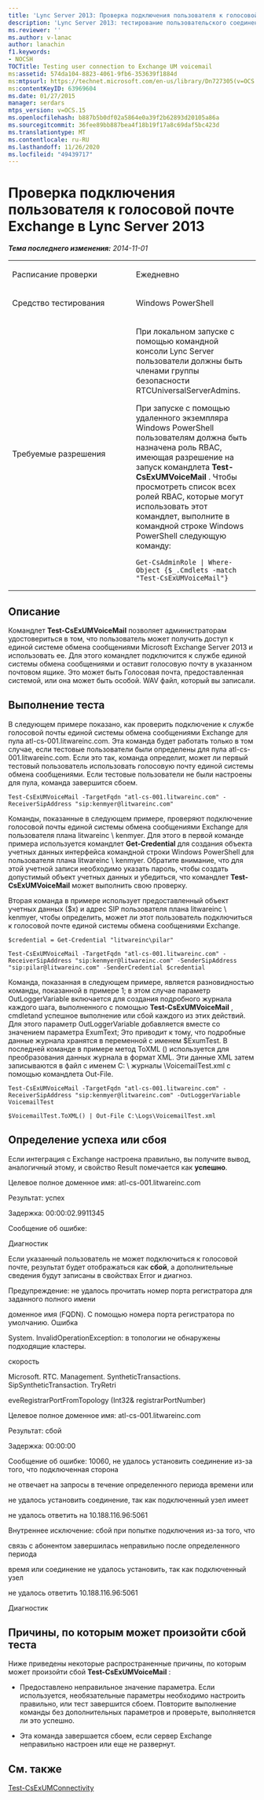 ```yaml
---
title: 'Lync Server 2013: Проверка подключения пользователя к голосовой почте Exchange для обмена СООБЩЕНИЯми'
description: 'Lync Server 2013: тестирование пользовательского соединения с голосовой почтой Exchange UM.'
ms.reviewer: ''
ms.author: v-lanac
author: lanachin
f1.keywords:
- NOCSH
TOCTitle: Testing user connection to Exchange UM voicemail
ms:assetid: 574da104-8823-4061-9fb6-353639f1884d
ms:mtpsurl: https://technet.microsoft.com/en-us/library/Dn727305(v=OCS.15)
ms:contentKeyID: 63969604
ms.date: 01/27/2015
manager: serdars
mtps_version: v=OCS.15
ms.openlocfilehash: b887b5b0df02a5864e0a39f2b62893d20105a86a
ms.sourcegitcommit: 36fee89bb887bea4f18b19f17a8c69daf5bc423d
ms.translationtype: MT
ms.contentlocale: ru-RU
ms.lasthandoff: 11/26/2020
ms.locfileid: "49439717"
---
```

# <a name="testing-user-connection-to-exchange-um-voicemail-in-lync-server-2013"></a>Проверка подключения пользователя к голосовой почте Exchange в Lync Server 2013

<div data-xmlns="http://www.w3.org/1999/xhtml">

<div class="topic" data-xmlns="http://www.w3.org/1999/xhtml" data-msxsl="urn:schemas-microsoft-com:xslt" data-cs="https://msdn.microsoft.com/">

<div data-asp="https://msdn2.microsoft.com/asp">



</div>

<div id="mainSection">

<div id="mainBody">

<span> </span>

_**Тема последнего изменения:** 2014-11-01_


<table>
<colgroup>
<col style="width: 50%" />
<col style="width: 50%" />
</colgroup>
<tbody>
<tr class="odd">
<td><p>Расписание проверки</p></td>
<td><p>Ежедневно</p></td>
</tr>
<tr class="even">
<td><p>Средство тестирования</p></td>
<td><p>Windows PowerShell</p></td>
</tr>
<tr class="odd">
<td><p>Требуемые разрешения</p></td>
<td><p>При локальном запуске с помощью командной консоли Lync Server пользователи должны быть членами группы безопасности RTCUniversalServerAdmins.</p>
<p>При запуске с помощью удаленного экземпляра Windows PowerShell пользователям должна быть назначена роль RBAC, имеющая разрешение на запуск командлета <strong>Test-CsExUMVoiceMail</strong> . Чтобы просмотреть список всех ролей RBAC, которые могут использовать этот командлет, выполните в командной строке Windows PowerShell следующую команду:</p>
<pre><code>Get-CsAdminRole | Where-Object {$_.Cmdlets -match &quot;Test-CsExUMVoiceMail&quot;}</code></pre></td>
</tr>
</tbody>
</table>


<div>

## <a name="description"></a>Описание

Командлет **Test-CsExUMVoiceMail** позволяет администраторам удостовериться в том, что пользователь может получить доступ к единой системе обмена сообщениями Microsoft Exchange Server 2013 и использовать ее. Для этого командлет подключится к службе единой системы обмена сообщениями и оставит голосовую почту в указанном почтовом ящике. Это может быть Голосовая почта, предоставленная системой, или она может быть особой. WAV файл, который вы записали.

</div>

<div>

## <a name="running-the-test"></a>Выполнение теста

В следующем примере показано, как проверить подключение к службе голосовой почты единой системы обмена сообщениями Exchange для пула atl-cs-001.litwareinc.com. Эта команда будет работать только в том случае, если тестовые пользователи были определены для пула atl-cs-001.litwareinc.com. Если это так, команда определит, может ли первый тестовый пользователь использовать голосовую почту единой системы обмена сообщениями. Если тестовые пользователи не были настроены для пула, команда завершится сбоем.

    Test-CsExUMVoiceMail -TargetFqdn "atl-cs-001.litwareinc.com" -ReceiverSipAddress "sip:kenmyer@litwareinc.com" 

Команды, показанные в следующем примере, проверяют подключение голосовой почты единой системы обмена сообщениями Exchange для пользователя плана litwareinc \\ kenmyer. Для этого в первой команде примера используется командлет **Get-Credential** для создания объекта учетных данных интерфейса командной строки Windows PowerShell для пользователя плана litwareinc \\ kenmyer. Обратите внимание, что для этой учетной записи необходимо указать пароль, чтобы создать допустимый объект учетных данных и убедиться, что командлет **Test-CsExUMVoiceMail** может выполнить свою проверку.

Вторая команда в примере использует предоставленный объект учетных данных ($x) и адрес SIP пользователя плана litwareinc \\ kenmyer, чтобы определить, может ли этот пользователь подключиться к голосовой почте единой системы обмена сообщениями Exchange.

    $credential = Get-Credential "litwareinc\pilar" 
    
    Test-CsExUMVoiceMail -TargetFqdn "atl-cs-001.litwareinc.com" -ReceiverSipAddress "sip:kenmyer@litwareinc.com" -SenderSipAddress "sip:pilar@litwareinc.com" -SenderCredential $credential 

Команда, показанная в следующем примере, является разновидностью команды, показанной в примере 1; в этом случае параметр OutLoggerVariable включается для создания подробного журнала каждого шага, выполненного с помощью **Test-CsExUMVoiceMail** , cmdletand успешное выполнение или сбой каждого из этих действий. Для этого параметр OutLoggerVariable добавляется вместе со значением параметра ExumText; Это приводит к тому, что подробные данные журнала хранятся в переменной с именем $ExumTest. В последней команде в примере метод ToXML () используется для преобразования данных журнала в формат XML. Эти данные XML затем записываются в файл с именем C: \\ журналы \\VoicemailTest.xml с помощью командлета Out-File.

    Test-CsExUMVoiceMail -TargetFqdn "atl-cs-001.litwareinc.com" -ReceiverSipAddress "sip:kenmyer@litwareinc.com" -OutLoggerVariable VoicemailTest 
     
    $VoicemailTest.ToXML() | Out-File C:\Logs\VoicemailTest.xml

</div>

<div>

## <a name="determining-success-or-failure"></a>Определение успеха или сбоя

Если интеграция с Exchange настроена правильно, вы получите вывод, аналогичный этому, и свойство Result помечается как **успешно**.

Целевое полное доменное имя: atl-cs-001.litwareinc.com

Результат: успех

Задержка: 00:00:02.9911345

Сообщение об ошибке:

Диагностик

Если указанный пользователь не может подключиться к голосовой почте, результат будет отображаться как **сбой**, а дополнительные сведения будут записаны в свойствах Error и диагноз.

Предупреждение: не удалось прочитать номер порта регистратора для заданного полного имени

доменное имя (FQDN). С помощью номера порта регистратора по умолчанию. Ошибка

System. InvalidOperationException: в топологии не обнаружены подходящие кластеры.

скорость

Microsoft. RTC. Management. SyntheticTransactions. SipSyntheticTransaction. TryRetri

eveRegistrarPortFromTopology (Int32& registrarPortNumber)

Целевое полное доменное имя: atl-cs-001.litwareinc.com

Результат: сбой

Задержка: 00:00:00

Сообщение об ошибке: 10060, не удалось установить соединение из-за того, что подключенная сторона

не отвечает на запросы в течение определенного периода времени или

не удалось установить соединение, так как подключенный узел имеет

не удалось ответить на 10.188.116.96:5061

Внутреннее исключение: сбой при попытке подключения из-за того, что

связь с абонентом завершилась неправильно после определенного периода

время или соединение не удалось установить, так как подключенный узел

не удалось ответить 10.188.116.96:5061

Диагностик

</div>

<div>

## <a name="reasons-why-the-test-might-have-failed"></a>Причины, по которым может произойти сбой теста

Ниже приведены некоторые распространенные причины, по которым может произойти сбой **Test-CsExUMVoiceMail** :

  - Предоставлено неправильное значение параметра. Если используется, необязательные параметры необходимо настроить правильно, или тест завершится сбоем. Повторите выполнение команды без дополнительных параметров и проверьте, выполняется ли это успешно.

  - Эта команда завершается сбоем, если сервер Exchange неправильно настроен или еще не развернут.

</div>

<div>

## <a name="see-also"></a>См. также


[Test-CsExUMConnectivity](https://docs.microsoft.com/powershell/module/skype/Test-CsExUMConnectivity)  
  

</div>

</div>

<span> </span>

</div>

</div>

</div>


